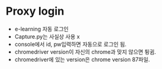 # Proxy login
- e-learning 자동 로그인
- Capture.py는 사실상 사용 x
- console에서 id, pw입력하면 자동으로 로그인 됨.
- chromedriver version이 자신의 chrome과 맞지 않으면 튕귐.
- chromedriver에 있는 version은 chrome version 87파일.
